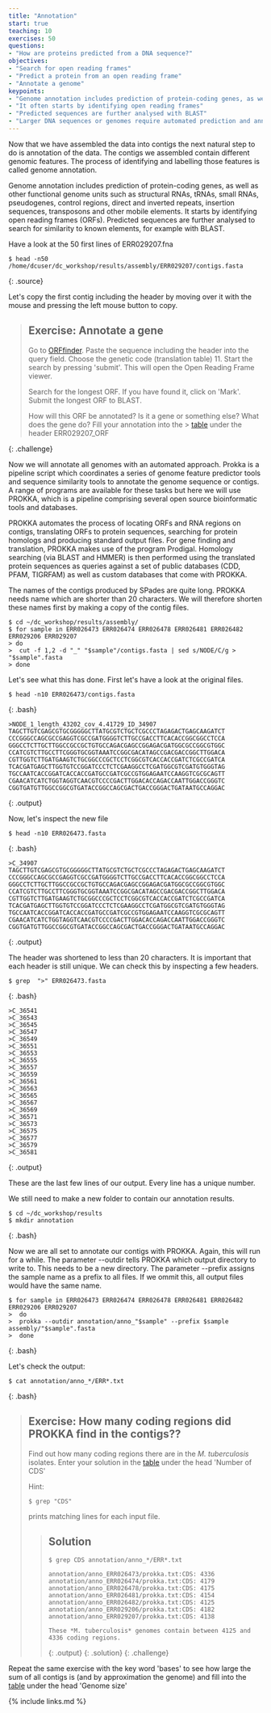 ```yaml
---
title: "Annotation"
start: true
teaching: 10
exercises: 50
questions:
- "How are proteins predicted from a DNA sequence?"
objectives:
- "Search for open reading frames"
- "Predict a protein from an open reading frame"
- "Annotate a genome"
keypoints:
- "Genome annotation includes prediction of protein-coding genes, as well as other functional genome units"
- "It often starts by identifying open reading frames"
- "Predicted sequences are further analysed with BLAST"
- "Larger DNA sequences or genomes require automated prediction and annotation"
---
```


Now that we have assembled the data into contigs the next natural step to do is annotation of the data. The contigs we assembled contain different genomic features. The process of identifying and labelling those features is called genome annotation.

Genome annotation includes prediction of protein-coding genes, as well as other functional genome units such as structural RNAs, tRNAs, small RNAs, pseudogenes, control regions, direct and inverted repeats, insertion sequences, transposons and other mobile elements. It starts by identifying open reading frames (ORFs). Predicted sequences are further analysed to search for similarity to known elements, for example with BLAST.


Have a look at the 50 first lines of ERR029207.fna

~~~
$ head -n50 /home/dcuser/dc_workshop/results/assembly/ERR029207/contigs.fasta
~~~
{: .source}


Let's copy the first contig including the header by moving over it with the mouse and pressing the left mouse button to copy.

> ## Exercise: Annotate a gene
> Go to [ORFfinder](https://www.ncbi.nlm.nih.gov/orffinder/). Paste the sequence including the header into the query 
> field. Choose the genetic code (translation table) 11. Start the search by pressing 'submit'. 
> This will open the Open Reading Frame viewer.
> 
> Search for the longest ORF. If you have found it, click on 'Mark'. Submit the longest ORF to BLAST.
> 
> How will this ORF be annotated? Is it a gene or something else? What does the gene do? Fill your annotation into the > [table](https://docs.google.com/spreadsheets/d/1xjiliy_USyMwiyzEgWhpn8_109F7Z3jPM_f7Jp-lOb8/edit?usp=sharing) under the header ERR029207_ORF
> 
{: .challenge}


Now we will annotate all genomes with an automated approach. Prokka is a pipeline script which coordinates a series of genome feature predictor tools and sequence similarity tools to annotate the genome sequence or contigs. 
A range of programs are available for these tasks but here we will use PROKKA, which is a pipeline comprising several open source bioinformatic tools and databases.

PROKKA automates the process of locating ORFs and RNA regions on contigs, translating ORFs to protein sequences, searching for protein homologs and producing standard output files. For gene finding and translation, PROKKA makes use of the program Prodigal. Homology searching (via BLAST and HMMER) is then performed using the translated protein sequences as queries against a set of public databases (CDD, PFAM, TIGRFAM) as well as custom databases that come with PROKKA.

The names of the contigs produced by SPades are quite long. PROKKA needs name which are shorter than 20 characters. We will therefore shorten these names first by making a copy of the contig files.

~~~
$ cd ~/dc_workshop/results/assembly/
$ for sample in ERR026473 ERR026474 ERR026478 ERR026481 ERR026482 ERR029206 ERR029207
> do
>  cut -f 1,2 -d "_" "$sample"/contigs.fasta | sed s/NODE/C/g > "$sample".fasta
> done
~~~

Let's see what this has done. First let's have a look at the original files.

~~~
$ head -n10 ERR026473/contigs.fasta
~~~
{: .bash}

~~~
>NODE_1_length_43202_cov_4.41729_ID_34907
TAGCTTGTCGAGCGTGCGGGGGCTTATGCGTCTGCTCGCCCTAGAGACTGAGCAAGATCT
CCCGGGCCAGCGCCGAGGTCGCCGATGGGGTCTTGCCGACCTTCACACCGGCGGCCTCCA
GGGCCTCTTGCTTGGCCGCCGCTGTGCCAGACGAGCCGGAGACGATGGCGCCGGCGTGGC
CCATCGTCTTGCCTTCGGGTGCGGTAAATCCGGCGACATAGCCGACGACCGGCTTGGACA
CGTTGGTCTTGATGAAGTCTGCGGCCCGCTCCTCGGCGTCACCACCGATCTCGCCGATCA
TCACGATGAGCTTGGTGTCCGGATCCCTCTCGAAGGCCTCGATGGCGTCGATGTGGGTAG
TGCCAATCACCGGATCACCACCGATGCCGATCGCCGTGGAGAATCCAAGGTCGCGCAGTT
CGAACATCATCTGGTAGGTCAACGTCCCCGACTTGGACACCAGACCAATTGGACCGGGTC
CGGTGATGTTGGCCGGCGTGATACCGGCCAGCGACTGACCGGGACTGATAATGCCAGGAC
~~~
{: .output}

Now, let's inspect the new file

~~~
$ head -n10 ERR026473.fasta
~~~
{: .bash}

~~~
>C_34907
TAGCTTGTCGAGCGTGCGGGGGCTTATGCGTCTGCTCGCCCTAGAGACTGAGCAAGATCT
CCCGGGCCAGCGCCGAGGTCGCCGATGGGGTCTTGCCGACCTTCACACCGGCGGCCTCCA
GGGCCTCTTGCTTGGCCGCCGCTGTGCCAGACGAGCCGGAGACGATGGCGCCGGCGTGGC
CCATCGTCTTGCCTTCGGGTGCGGTAAATCCGGCGACATAGCCGACGACCGGCTTGGACA
CGTTGGTCTTGATGAAGTCTGCGGCCCGCTCCTCGGCGTCACCACCGATCTCGCCGATCA
TCACGATGAGCTTGGTGTCCGGATCCCTCTCGAAGGCCTCGATGGCGTCGATGTGGGTAG
TGCCAATCACCGGATCACCACCGATGCCGATCGCCGTGGAGAATCCAAGGTCGCGCAGTT
CGAACATCATCTGGTAGGTCAACGTCCCCGACTTGGACACCAGACCAATTGGACCGGGTC
CGGTGATGTTGGCCGGCGTGATACCGGCCAGCGACTGACCGGGACTGATAATGCCAGGAC
~~~
{: .output}

The header was shortened to less than 20 characters. It is important that each header is still unique. We can check this by inspecting a few headers.

~~~
$ grep  ">" ERR026473.fasta
~~~
{: .bash}

~~~
>C_36541
>C_36543
>C_36545
>C_36547
>C_36549
>C_36551
>C_36553
>C_36555
>C_36557
>C_36559
>C_36561
>C_36563
>C_36565
>C_36567
>C_36569
>C_36571
>C_36573
>C_36575
>C_36577
>C_36579
>C_36581
~~~
{: .output}

These are the last few lines of our output. Every line has a unique number.

We still need to make a new folder to contain our annotation results.

~~~
$ cd ~/dc_workshop/results
$ mkdir annotation
~~~
{: .bash}

Now we are all set to annotate our contigs with PROKKA. Again, this will run for a while.
The parameter --outdir tells PROKKA which output directory to write to. This needs to be a new directory. 
The parameter --prefix assigns the sample name as a prefix to all files. If we ommit this, all output files would have the same name.

~~~
$ for sample in ERR026473 ERR026474 ERR026478 ERR026481 ERR026482 ERR029206 ERR029207
>  do
>  prokka --outdir annotation/anno_"$sample" --prefix $sample assembly/"$sample".fasta
>  done
~~~
{: .bash}

Let's check the output:

~~~
$ cat annotation/anno_*/ERR*.txt
~~~
{: .bash}


> ## Exercise: How many coding regions did PROKKA find in the contigs??
>
> Find out how many coding regions there are in the *M. tuberculosis* isolates. Enter your solution in the
> [table](https://docs.google.com/spreadsheets/d/1xjiliy_USyMwiyzEgWhpn8_109F7Z3jPM_f7Jp-lOb8/edit?usp=sharing) under the head 'Number of CDS'
>
> Hint:
> ~~~
> $ grep "CDS" 
> ~~~
> prints matching lines for each input file.
> 
> > ## Solution
> >
> > 
> > ~~~
> > $ grep CDS annotation/anno_*/ERR*.txt
> >  
> > annotation/anno_ERR026473/prokka.txt:CDS: 4336
> > annotation/anno_ERR026474/prokka.txt:CDS: 4179
> > annotation/anno_ERR026478/prokka.txt:CDS: 4175
> > annotation/anno_ERR026481/prokka.txt:CDS: 4154
> > annotation/anno_ERR026482/prokka.txt:CDS: 4125
> > annotation/anno_ERR029206/prokka.txt:CDS: 4182
> > annotation/anno_ERR029207/prokka.txt:CDS: 4138
> > 
> > These *M. tuberculosis* genomes contain between 4125 and 4336 coding regions.
> > ~~~
> > {: .output}
> {: .solution}
{: .challenge}

Repeat the same exercise with the key word 'bases' to see how large the sum of all contigs is (and by approximation the genome) and fill into the [table](https://docs.google.com/spreadsheets/d/1xjiliy_USyMwiyzEgWhpn8_109F7Z3jPM_f7Jp-lOb8/edit?usp=sharing) under the head 'Genome size'

{% include links.md %}
